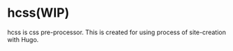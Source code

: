 # hcss(WIP)
hcss is css pre-processor. This is created for using process of site-creation with Hugo.
